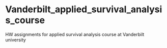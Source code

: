 # Vanderbilt_applied_survival_analysis_course
HW assignments for applied survival analysis course at Vanderbilt university  
